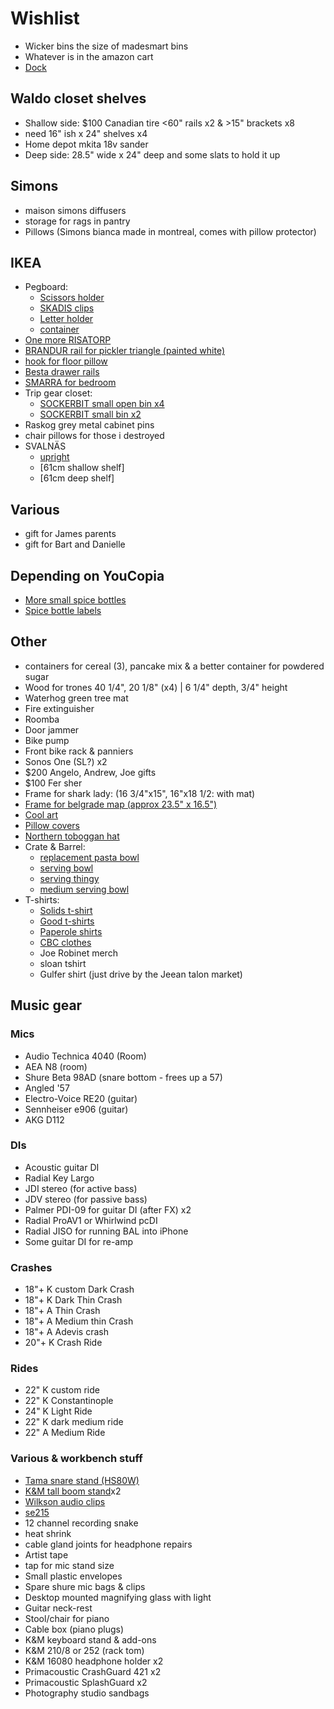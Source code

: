 # Wishlist

- Wicker bins the size of madesmart bins
- Whatever is in the amazon cart
- [Dock](https://www.amazon.ca/gp/product/B07R754DBK?psc=1)

## Waldo closet shelves

- Shallow side: $100 Canadian tire <60" rails x2 & >15" brackets x8
- need 16" ish x 24" shelves x4
- Home depot mkita 18v sander
- Deep side: 28.5" wide x 24" deep and some slats to hold it up

## Simons

- maison simons diffusers
- storage for rags in pantry
- Pillows (Simons bianca made in montreal, comes with pillow protector)

## IKEA

- Pegboard:
  - [Scissors holder](https://www.ikea.com/ca/en/p/skadis-tool-holder-gray-90335876/)
  - [SKADIS clips](https://www.ikea.com/ca/en/p/skadis-clip-white-00321614/)
  - [Letter holder](https://www.ikea.com/ca/en/p/skadis-letter-holder-white-40320815/)
  - [container](https://www.ikea.com/ca/en/p/skadis-container-white-20320798/)
- [One more RISATORP](https://www.ikea.com/ca/en/p/risatorp-wire-basket-white-90281618/)
- [BRANDUR rail for pickler triangle (painted white)](https://www.ikea.com/ca/en/p/brandur-rail-with-4-hooks-in-outdoor-black-10402624/)
- [hook for floor pillow](https://www.ikea.com/ca/en/p/bjaernum-hook-aluminum-40152591/)
- [Besta drawer rails](https://www.ikea.com/us/en/p/besta-drawer-runner-soft-closing-40348715/)
- [SMARRA for bedroom](https://www.ikea.com/ca/en/p/smarra-box-with-lid-natural-90348063/)
- Trip gear closet:
  - [SOCKERBIT small open bin x4](https://www.ikea.com/ca/en/p/sockerbit-box-white-50316182/)
  - [SOCKERBIT small bin x2](https://www.ikea.com/ca/en/p/sockerbit-box-with-lid-white-60316068/)
- Raskog grey metal cabinet pins
- chair pillows for those i destroyed
- SVALNÄS
  - [upright](https://www.ikea.com/ca/en/p/svalnaes-wall-upright-bamboo-10322849/)
  - [61cm shallow shelf]
  - [61cm deep shelf]

## Various

- gift for James parents
- gift for Bart and Danielle

## Depending on YouCopia

- [More small spice bottles](https://www.amazon.ca/Bekith-Straight-Airtight-Plastic-Smooth/dp/B07KPBYZ5V)
- [Spice bottle labels](https://www.amazon.ca/Talented-Kitchen/b?node=14338751011)

## Other

- containers for cereal (3), pancake mix & a better container for powdered sugar
- Wood for trones  40 1/4", 20 1/8" (x4) | 6 1/4" depth, 3/4" height
- Waterhog green tree mat
- Fire extinguisher
- Roomba
- Door jammer
- Bike pump
- Front bike rack & panniers
- Sonos One (SL?) x2
- $200 Angelo, Andrew, Joe gifts
- $100 Fer sher
- Frame for shark lady: (16 3/4"x15", 16"x18 1/2: with mat)
- [Frame for belgrade map (approx 23.5" x 16.5")](https://www.arttoframe.com/23x15-Satin-White-Frame-picture-frame/FRBW26074?page_type=E)
- [Cool art](https://www.concealed-art.com/nes-art)
- [Pillow covers](https://deijistudios.com/collections/linen-duvet-sets)
- [Northern toboggan hat](https://northerntoboggan.com/products/toboggan-trucker-hat)
- Crate & Barrel:
  - [replacement pasta bowl](https://www.crateandbarrel.com/marin-matte-black-low-pasta-bowl/s467282)
  - [serving bowl](https://www.crateandbarrel.com/oven-to-table-serving-bowl-with-trivet/s441270)
  - [serving thingy](https://www.crateandbarrel.com/oven-to-table-two-part-dish-with-trivet/s244757)
  - [medium serving bowl](https://www.crateandbarrel.com/carson-medium-acacia-serving-bowl/s515602)
- T-shirts:
  - [Solids t-shirt](https://solids.bandcamp.com/merch)
  - [Good t-shirts](https://us.kowtowclothing.com/)
  - [Paperole shirts](https://www.paperole.com/)
  - [CBC clothes](https://retrokid.ca/collections/cbc-retro)
  - Joe Robinet merch
  - sloan tshirt
  - Gulfer shirt (just drive by the Jeean talon market)

## Music gear

### Mics

- Audio Technica 4040 (Room)
- AEA N8 (room)
- Shure Beta 98AD (snare bottom - frees up a 57)
- Angled '57
- Electro-Voice RE20 (guitar)
- Sennheiser e906 (guitar)
- AKG D112

### DIs

- Acoustic guitar DI
- Radial Key Largo
- JDI stereo (for active bass)
- JDV stereo (for passive bass)
- Palmer PDI-09 for guitar DI (after FX) x2
- Radial ProAV1 or Whirlwind pcDI
- Radial JISO for running BAL into iPhone
- Some guitar DI for re-amp

### Crashes

- 18"+ K custom Dark Crash
- 18"+ K Dark Thin Crash
- 18"+ A Thin Crash
- 18"+ A Medium thin Crash
- 18"+ A Adevis crash
- 20"+ K Crash Ride

### Rides

- 22" K custom ride
- 22" K Constantinople
- 24" K Light Ride
- 22" K dark medium ride
- 22" A Medium Ride

### Various & workbench stuff

- [Tama snare stand (HS80W)](https://www.timpano-percussion.com/us/pied-de-caisse-claire-tama-roadpro-hs80w.html?id=43102689)
- [K&M tall boom stand](http://www.economik.com/km/21021-black/)x2
- [Wilkson audio clips](https://www.soundonsound.com/reviews/wilkinson-audio-mic-clips)
- [se215](https://www.shure.com/en-US/products/earphones/se215)
- 12 channel recording snake
- heat shrink
- cable gland joints for headphone repairs
- Artist tape
- tap for mic stand size
- Small plastic envelopes
- Spare shure mic bags & clips
- Desktop mounted magnifying glass with light
- Guitar neck-rest
- Stool/chair for piano
- Cable box (piano plugs)
- K&M keyboard stand & add-ons
- K&M 210/8 or 252 (rack tom)
- K&M 16080 headphone holder x2
- Primacoustic CrashGuard 421 x2
- Primacoustic SplashGuard x2
- Photography studio sandbags
